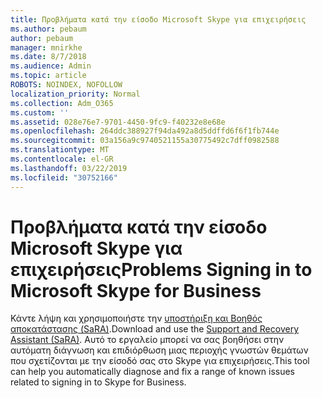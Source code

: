 ```yaml
---
title: Προβλήματα κατά την είσοδο Microsoft Skype για επιχειρήσεις
ms.author: pebaum
author: pebaum
manager: mnirkhe
ms.date: 8/7/2018
ms.audience: Admin
ms.topic: article
ROBOTS: NOINDEX, NOFOLLOW
localization_priority: Normal
ms.collection: Adm_O365
ms.custom: ''
ms.assetid: 028e76e7-9701-4450-9fc9-f40232e8e68e
ms.openlocfilehash: 264ddc388927f94da492a8d5ddffd6f6f1fb744e
ms.sourcegitcommit: 03a156a9c9740521155a30775492c7dff0982588
ms.translationtype: MT
ms.contentlocale: el-GR
ms.lasthandoff: 03/22/2019
ms.locfileid: "30752166"
---
```

# <a name="problems-signing-in-to-microsoft-skype-for-business"></a><span data-ttu-id="89877-102">Προβλήματα κατά την είσοδο Microsoft Skype για επιχειρήσεις</span><span class="sxs-lookup"><span data-stu-id="89877-102">Problems Signing in to Microsoft Skype for Business</span></span>

<span data-ttu-id="89877-103">Κάντε λήψη και χρησιμοποιήστε την [υποστήριξη και Βοηθός αποκατάστασης (SaRA)](https://diagnostics.outlook.com/#/).</span><span class="sxs-lookup"><span data-stu-id="89877-103">Download and use the [Support and Recovery Assistant (SaRA)](https://diagnostics.outlook.com/#/).</span></span> <span data-ttu-id="89877-104">Αυτό το εργαλείο μπορεί να σας βοηθήσει στην αυτόματη διάγνωση και επιδιόρθωση μιας περιοχής γνωστών θεμάτων που σχετίζονται με την είσοδό σας στο Skype για επιχειρήσεις.</span><span class="sxs-lookup"><span data-stu-id="89877-104">This tool can help you automatically diagnose and fix a range of known issues related to signing in to Skype for Business.</span></span>
  

